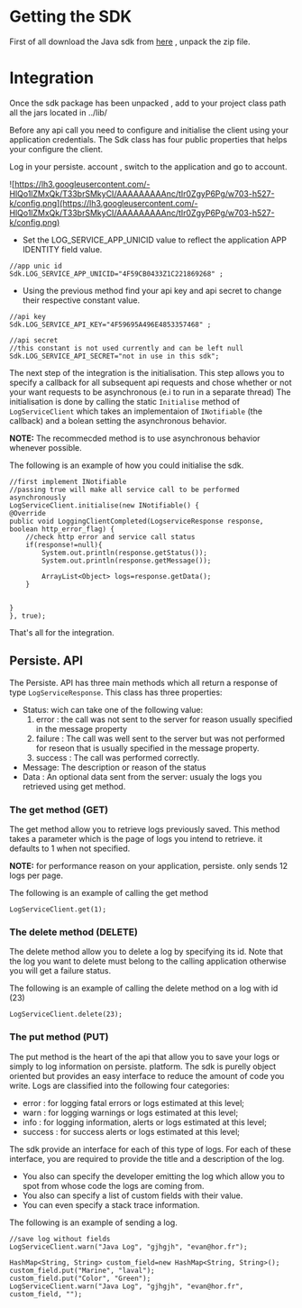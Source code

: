 # Getting the SDK #

First of all download the Java sdk from [here](http://persiste-dot-sdks.googlecode.com/files/java_v0.1.zip) , unpack the zip file.

# Integration #

Once the sdk package has been unpacked , add to your project class path all the jars located in ../lib/


Before any api call you need to configure and initialise the client using your application credentials.
The Sdk class has four public properties that helps your configure the client.

Log in your persiste. account , switch to the application and go to account.

![https://lh3.googleusercontent.com/-HlQo1lZMxQk/T33brSMkyCI/AAAAAAAAAnc/tIr0ZgyP6Pg/w703-h527-k/config.png](https://lh3.googleusercontent.com/-HlQo1lZMxQk/T33brSMkyCI/AAAAAAAAAnc/tIr0ZgyP6Pg/w703-h527-k/config.png)

  * Set the LOG\_SERVICE\_APP\_UNICID value to reflect the application APP IDENTITY field value.
```
//app unic id
Sdk.LOG_SERVICE_APP_UNICID="4F59CB0433Z1C221869268" ; 
```

  * Using the previous method find your api key and api secret to change their respective constant value.
```
//api key
Sdk.LOG_SERVICE_API_KEY="4F59695A496E4853357468" ;

//api secret
//this constant is not used currently and can be left null
Sdk.LOG_SERVICE_API_SECRET="not in use in this sdk";

```

The next step of the integration is the initialisation. This step allows you to specify a callback for all subsequent api requests and
chose whether or not your want requests to be asynchronous (e.i to run in a separate thread)
The initialisation is done by calling the static `Initialise` method of `LogServiceClient` which takes an implementaion of `INotifiable` (the callback)
and a bolean setting the asynchronous behavior.

**NOTE:** The recommecded method is to use asynchronous behavior whenever possible.

The following is an example of how you could initialise the sdk.
```
//first implement INotifiable
//passing true will make all service call to be performed asynchronously
LogServiceClient.initialise(new INotifiable() {
@Override
public void LoggingClientCompleted(LogserviceResponse response, boolean http_error_flag) {
	//check http error and service call status
	if(response!=null){
		System.out.println(response.getStatus());
		System.out.println(response.getMessage());
		
		ArrayList<Object> logs=response.getData();
	}
	

}
}, true);

```

That's all for the integration.

## Persiste. API ##

The Persiste. API has three main methods which all return a response of type `LogServiceResponse`. This class has three properties:
  * Status: wich can take one of the following value:
    1. error : the call was not sent to the server for reason usually specified in the message property
    1. failure : The call was well sent to the server but was not performed for reseon that is usually specified in the message property.
    1. success : The call was performed correctly.
  * Message: The description or reason of the status
  * Data : An optional data sent from the server: usualy the logs you retrieved using get method.
### The get method (GET) ###
The get method allow you to retrieve logs previously saved.
This method takes a parameter which is the page of logs you intend to retrieve. it defaults to 1 when not specified.

**NOTE:** for performance reason on your application, persiste. only sends 12 logs per page.

The following is an example of calling the get method
```
LogServiceClient.get(1);
```

### The delete method (DELETE) ###
The delete method allow you to delete a log by specifying its id.
Note that the log you want to delete must belong to the calling application otherwise you will get a failure status.

The following is an example of calling the delete method on a log with id (23)
```
LogServiceClient.delete(23);
```

### The put method (PUT) ###
The put method is the heart of the api that allow you to save your logs or simply to log information on persiste. platform.
The sdk is purelly object oriented but provides an easy interface to reduce the amount of code you write.
Logs are classified into the following four categories:
  * error : for logging fatal errors or logs estimated at this level;
  * warn : for logging warnings or logs estimated at this level;
  * info : for logging information, alerts or logs estimated at this level;
  * success : for success alerts or logs estimated at this level;

The sdk provide an interface for each of this type of logs.
For each of these interface, you are required to provide the title and a description of the log.
  * You also can specify the developer emitting the log which allow you to spot from whose code the logs are coming from.
  * You also can specify a list of custom fields with their  value.
  * You can even specify a stack trace information.

The following is an example of sending a log.
```
//save log without fields
LogServiceClient.warn("Java Log", "gjhgjh", "evan@hor.fr");
		
HashMap<String, String> custom_field=new HashMap<String, String>();
custom_field.put("Marine", "laval");
custom_field.put("Color", "Green");
LogServiceClient.warn("Java Log", "gjhgjh", "evan@hor.fr", custom_field, "");
			
```